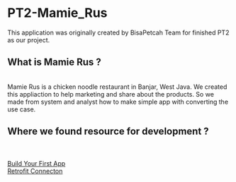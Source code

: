 # PT2-Mamie_Rus
This application was originally created by BisaPetcah Team for finished PT2 as our project.

<h2>What is Mamie Rus ?</h2><br />
Mamie Rus is a chicken noodle restaurant in Banjar, West Java. We created this appliaction to help marketing and share about the products. So we made from system and analyst how to make simple app with converting the use case.

<h2>Where we found resource for development ?</h2><br />
<br />
<a href="https://developer.android.com/training/basics/firstapp" target="First_Build">Build Your First App</a>
<br />
<a href="https://square.github.io/retrofit/" target="Retrofit_Build">Retrofit Connecton</a>
